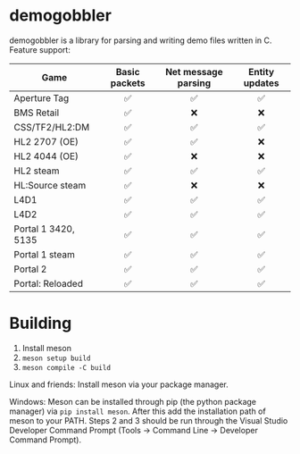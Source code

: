 # demogobbler

demogobbler is a library for parsing and writing demo files written in C. Feature support:


| Game                | Basic packets | Net message parsing | Entity updates |
| --------------------- | :-------------: | :-------------------: | :--------------: |
| Aperture Tag        |      ✅      |         ✅         |       ✅       |
| BMS Retail          |      ✅      |         ❌         |       ❌       |
| CSS/TF2/HL2:DM      |      ✅      |         ✅         |       ✅       |
| HL2 2707 (OE)       |      ✅      |         ✅         |       ❌       |
| HL2 4044 (OE)       |      ✅      |         ❌         |       ❌       |
| HL2 steam           |      ✅      |         ✅         |       ✅       |
| HL:Source steam     |      ✅      |         ❌         |       ❌       |
| L4D1                |      ✅      |         ✅         |       ✅       |
| L4D2                |      ✅      |         ✅         |       ✅       |
| Portal 1 3420, 5135 |      ✅      |         ✅         |       ✅       |
| Portal 1 steam      |      ✅      |         ✅         |       ✅       |
| Portal 2            |      ✅      |         ✅         |       ✅       |
| Portal: Reloaded    |      ✅      |         ✅         |       ✅       |

# Building

1. Install meson
2. `meson setup build`
3. `meson compile -C build`

Linux and friends:
Install meson via your package manager.

Windows:
Meson can be installed through pip (the python package manager) via `pip install meson`. After this add the installation path of meson to your PATH. Steps 2 and 3 should be run through the Visual Studio Developer Command Prompt (Tools -> Command Line -> Developer Command Prompt).
